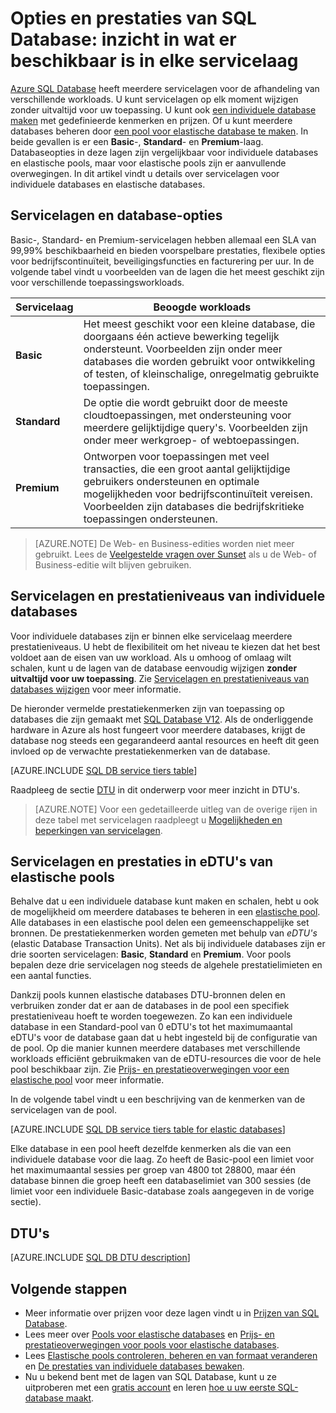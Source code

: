 <properties
    pageTitle="Prestaties en opties van SQL Database: servicelagen | Microsoft Azure"
    description="Vergelijk de prestatie- en bedrijfscontinuïteitsfuncties op de verschillende servicelagen van SQL Database met balanskosten en capaciteit terwijl u schaalt."
    keywords="database options,database performance"
    services="sql-database"
    documentationCenter=""
    authors="carlrabeler"
    manager="jhubbard"
    editor=""/>

<tags
    ms.service="sql-database"
    ms.devlang="na"
    ms.topic="get-started-article"
    ms.tgt_pltfrm="na"
    ms.workload="data-management"
    ms.date="05/13/2016"
    ms.author="carlrab"/>

# Opties en prestaties van SQL Database: inzicht in wat er beschikbaar is in elke servicelaag

[Azure SQL Database](sql-database-technical-overview.md) heeft meerdere servicelagen voor de afhandeling van verschillende workloads. U kunt servicelagen op elk moment wijzigen zonder uitvaltijd voor uw toepassing. U kunt ook [een individuele database maken](sql-database-get-started.md) met gedefinieerde kenmerken en prijzen. Of u kunt meerdere databases beheren door [een pool voor elastische database te maken](sql-database-elastic-pool-create-portal.md). In beide gevallen is er een **Basic**-, **Standard**- en **Premium**-laag. Databaseopties in deze lagen zijn vergelijkbaar voor individuele databases en elastische pools, maar voor elastische pools zijn er aanvullende overwegingen. In dit artikel vindt u details over servicelagen voor individuele databases en elastische databases.

## Servicelagen en database-opties
Basic-, Standard- en Premium-servicelagen hebben allemaal een SLA van 99,99% beschikbaarheid en bieden voorspelbare prestaties, flexibele opties voor bedrijfscontinuïteit, beveiligingsfuncties en facturering per uur. In de volgende tabel vindt u voorbeelden van de lagen die het meest geschikt zijn voor verschillende toepassingsworkloads.

| Servicelaag | Beoogde workloads |
|---|---|
| **Basic** | Het meest geschikt voor een kleine database, die doorgaans één actieve bewerking tegelijk ondersteunt. Voorbeelden zijn onder meer databases die worden gebruikt voor ontwikkeling of testen, of kleinschalige, onregelmatig gebruikte toepassingen. |
| **Standard** | De optie die wordt gebruikt door de meeste cloudtoepassingen, met ondersteuning voor meerdere gelijktijdige query's. Voorbeelden zijn onder meer werkgroep- of webtoepassingen. |
| **Premium** | Ontworpen voor toepassingen met veel transacties, die een groot aantal gelijktijdige gebruikers ondersteunen en optimale mogelijkheden voor bedrijfscontinuïteit vereisen. Voorbeelden zijn databases die bedrijfskritieke toepassingen ondersteunen. |

>[AZURE.NOTE] De Web- en Business-edities worden niet meer gebruikt. Lees de [Veelgestelde vragen over Sunset](https://azure.microsoft.com/pricing/details/sql-database/web-business/) als u de Web- of Business-editie wilt blijven gebruiken.

## Servicelagen en prestatieniveaus van individuele databases
Voor individuele databases zijn er binnen elke servicelaag meerdere prestatieniveaus. U hebt de flexibiliteit om het niveau te kiezen dat het best voldoet aan de eisen van uw workload. Als u omhoog of omlaag wilt schalen, kunt u de lagen van de database eenvoudig wijzigen **zonder uitvaltijd voor uw toepassing**. Zie [Servicelagen en prestatieniveaus van databases wijzigen](sql-database-scale-up.md) voor meer informatie.

De hieronder vermelde prestatiekenmerken zijn van toepassing op databases die zijn gemaakt met [SQL Database V12](sql-database-v12-whats-new.md). Als de onderliggende hardware in Azure als host fungeert voor meerdere databases, krijgt de database nog steeds een gegarandeerd aantal resources en heeft dit geen invloed op de verwachte prestatiekenmerken van de database.

[AZURE.INCLUDE [SQL DB service tiers table](../../includes/sql-database-service-tiers-table.md)]

Raadpleeg de sectie [DTU](#understanding-dtus) in dit onderwerp voor meer inzicht in DTU's.

>[AZURE.NOTE] Voor een gedetailleerde uitleg van de overige rijen in deze tabel met servicelagen raadpleegt u [Mogelijkheden en beperkingen van servicelagen](sql-database-performance-guidance.md#service-tier-capabilities-and-limits).

## Servicelagen en prestaties in eDTU's van elastische pools
Behalve dat u een individuele database kunt maken en schalen, hebt u ook de mogelijkheid om meerdere databases te beheren in een [elastische pool](sql-database-elastic-pool.md). Alle databases in een elastische pool delen een gemeenschappelijke set bronnen. De prestatiekenmerken worden gemeten met behulp van *eDTU's* (elastic Database Transaction Units). Net als bij individuele databases zijn er drie soorten servicelagen: **Basic**, **Standard** en **Premium**. Voor pools bepalen deze drie servicelagen nog steeds de algehele prestatielimieten en een aantal functies.

Dankzij pools kunnen elastische databases DTU-bronnen delen en verbruiken zonder dat er aan de databases in de pool een specifiek prestatieniveau hoeft te worden toegewezen. Zo kan een individuele database in een Standard-pool van 0 eDTU's tot het maximumaantal eDTU's voor de database gaan dat u hebt ingesteld bij de configuratie van de pool. Op die manier kunnen meerdere databases met verschillende workloads efficiënt gebruikmaken van de eDTU-resources die voor de hele pool beschikbaar zijn. Zie [Prijs- en prestatieoverwegingen voor een elastische pool](sql-database-elastic-pool-guidance.md) voor meer informatie.

In de volgende tabel vindt u een beschrijving van de kenmerken van de servicelagen van de pool.

[AZURE.INCLUDE [SQL DB service tiers table for elastic databases](../../includes/sql-database-service-tiers-table-elastic-db-pools.md)]

Elke database in een pool heeft dezelfde kenmerken als die van een individuele database voor die laag. Zo heeft de Basic-pool een limiet voor het maximumaantal sessies per groep van 4800 tot 28800, maar één database binnen die groep heeft een databaselimiet van 300 sessies (de limiet voor een individuele Basic-database zoals aangegeven in de vorige sectie).

## DTU's

[AZURE.INCLUDE [SQL DB DTU description](../../includes/sql-database-understanding-dtus.md)]

## Volgende stappen
- Meer informatie over prijzen voor deze lagen vindt u in [Prijzen van SQL Database](https://azure.microsoft.com/pricing/details/sql-database/).
- Lees meer over [Pools voor elastische databases](sql-database-elastic-pool-guidance.md) en [Prijs- en prestatieoverwegingen voor pools voor elastische databases](sql-database-elastic-pool-guidance.md).
- Lees [Elastische pools controleren, beheren en van formaat veranderen](sql-database-elastic-pool-manage-portal.md) en [De prestaties van individuele databases bewaken](sql-database-single-database-monitor.md).
- Nu u bekend bent met de lagen van SQL Database, kunt u ze uitproberen met een [gratis account](https://azure.microsoft.com/pricing/free-trial/) en leren [hoe u uw eerste SQL-database maakt](sql-database-get-started.md).



<!--HONumber=Jun16_HO2-->


